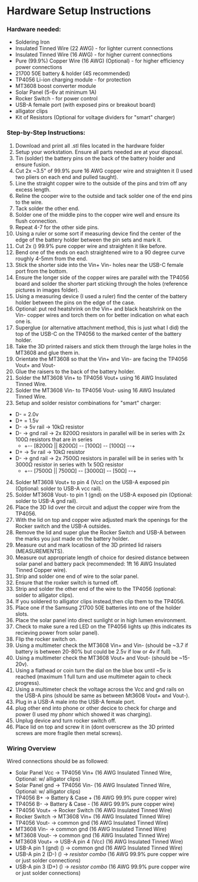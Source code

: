 # Hardware Setup Instructions
### Hardware needed:
* Soldering Iron
* Insulated Tinned Wire (22 AWG) - for lighter current connections
* Insulated Tinned Wire (16 AWG) - for higher current connections
* Pure (99.9%) Copper Wire (16 AWG) (Optional) - for higher efficiency power connections 
* 21700 50E battery & holder (4S recommended)
* TP4056 Li-ion charging module - for protection
* MT3608 boost converter module 
* Solar Panel (5-6v at minimum 1A)
* Rocker Switch - for power control 
* USB-A female port (with exposed pins or breakout board)
* alligator clips
* Kit of Resistors (Optional for voltage dividers for "smart" charger)

### Step-by-Step Instructions:

1. Download and print all .stl files located in the hardware folder
2. Setup your workstation. Ensure all parts needed are at your disposal.
3. Tin (solder) the battery pins on the back of the battery holder and ensure fusion.
4. Cut 2x ~3.5" of 99.9% pure 16 AWG copper wire and straighten it (I used two pliers on each end and pulled taught).
5. Line the straight copper wire to the outside of the pins and trim off any excess length.
6. Reline the cooper wire to the outside and tack solder one of the end pins to the wire.
7. Tack solder the other end.
8. Solder one of the middle pins to the copper wire well and ensure its flush connection.
9. Repeat 4-7 for the other side pins.
10. Using a ruler or some sort if measuring device find the center of the edge of the battery holder between the pin sets and mark it.
11. Cut 2x () 99.9% pure copper wire and straighten it like before.
12. Bend one of the ends on each straightened wire to a 90 degree curve roughly 4-5mm from the end.
13. Stick the shorter side into the Vin+ Vin- holes near the USB-C female port from the bottom.
14. Ensure the longer side of the copper wires are parallel with the TP4056 board and solder the shorter part sticking through the holes (reference pictures in images folder).
15. Using a measuring device (I used a ruler) find the center of the battery holder between the pins on the edge of the case.
16. Optional: put red heatshrink on the Vin+ and black heatshrink on the Vin- copper wires and torch them on for better indication on what each one is.
17. Superglue (or alternative attachment method, this is just what I did) the top of the USB-C on the TP4056 to the marked center of the battery holder.
18. Take the 3D printed raisers and stick them through the large holes in the MT3608 and glue them in.
19. Orientate the MT3608 so that the Vin+ and Vin- are facing the TP4056 Vout+ and Vout-
20. Glue the raisers to the back of the battery holder.
21. Solder the MT3608 Vin+ to TP4056 Vout+ using 16 AWG Insulated Tinned Wire.
22. Solder the MT3608 Vin- to TP4056 Vout- using 16 AWG Insulated Tinned Wire.
23. Setup and solder resistor combinations for "smart" charger:
  * D- = 2.0v
  * D+ = 1.5v
  * D- $\rightarrow$ 5v rail -> 10k&ohm; resistor
  * D- $\rightarrow$ gnd rail -> 2x 8200&ohm; resistors in parallel will be in series with 2x 100&ohm; resistors that are in series
    * +-- [8200&ohm; || 8200&ohm;] -- [100&ohm;] -- [100&ohm;] --+
  * D+ $\rightarrow$ 5v rail -> 10k&ohm; resistor
  * D- $\rightarrow$ gnd rail -> 2x 7500&ohm; resistors in parallel will be in series with 1x 3000&ohm; resistor in series with 1x 50&ohm; resistor
    * +-- [7500&ohm; || 7500&ohm;] -- [3000&ohm;] -- [50&ohm;] --+
24. Solder MT3608 Vout+ to pin 4 (Vcc) on the USB-A exposed pin (Optional: solder to USB-A vcc rail).
25. Solder MT3608 Vout- to pin 1 (gnd) on the USB-A exposed pin (Optional: solder to USB-A gnd rail).
26. Place the 3D lid over the circuit and adjust the copper wire from the TP4056.
27. With the lid on top and copper wire adjusted mark the openings for the Rocker switch and the USB-A outsides.
28. Remove the lid and super glue the Rocker Switch and USB-A between the marks you just made on the battery holder.
29. Measure out and mark locatiosn of the 3D printed lid raisers (MEASUREMENTS).
30. Measure out appropriate length of choice for desired distance between solar panel and battery pack (recommended: 1ft 16 AWG Insulated Tinned Copper wire).
31. Strip and solder one end of wire to the solar panel.
32. Ensure that the roxker switch is turned off.
33. Strip and solder the other end of the wire to the TP4056 (optional: solder to alligator clips).
34. If you soldered to alligator clips instead,then clip them to the TP4056.
35. Place one if the Samsung 21700 50E batteries into one of the holder slots.
36. Place the solar panel into direct sunlight or in high lumen environment.
37. Check to make sure a red LED on the TP4056 lights up (this indicates its recieving power from solar panel).
38. Flip the rocker switch on.
39. Using a multimeter check the MT3608 Vin+ and Vin- (should be ~3.7 if battery is between 20-80% but could be 2.5v if low or 4v if full).
40. Using a multimeter check the MT3608 Vout+ and Vout- (should be ~15-20v).
41. Using a flathead or coin turn the dial on the blue box until ~5v is reached (maximum 1 full turn and use multimeter again to check progress).
42. Using a multimeter check the voltage across the Vcc and gnd rails on the USB-A pins (should be same as between Mt3608 Vout+ and Vout-).
43. Plug in a USB-A male into the USB-A female port.
44. plug other end into phone or other decice to check for charge and power (I used my phonr which showed it was charging).
45. Unplug device and turn rocker switch off.
46. Place lid on top and screw it in (dont overscrew as the 3D printed screws are more fragile then metal screws).

### Wiring Overview
Wired connections should be as followed:
  * Solar Panel Vcc $\rightarrow$ TP4056 Vin+ (16 AWG Insulated Tinned Wire, Optional: w/ alligator clips)
  * Solar Panel gnd $\rightarrow$ TP4056 Vin- (16 AWG Insulated Tinned Wire, Optional: w/ alligator clips)
  * TP4056 B+ $\rightarrow$ Battery & Case + (16 AWG 99.9% pure copper wire)
  * TP4056 B- $\rightarrow$ Battery & Case - (16 AWG 99.9% pure copper wire)
  * TP4056 Vout+ $\rightarrow$ Rocker Switch (16 AWG Insulated Tinned Wire)
  * Rocker Switch $\rightarrow$ MT3608 Vin+ (16 AWG Insulated Tinned Wire)
  * TP4056 Vout- $\rightarrow$ common gnd (16 AWG Insulated Tinned Wire)
  * MT3608 Vin- $\rightarrow$ common gnd (16 AWG Insulated Tinned Wire)
  * MT3608 Vout- $\rightarrow$ common gnd (16 AWG Insulated Tinned Wire)
  * MT3608 Vout+ $\rightarrow$ USB-A pin 4 (Vcc) (16 AWG Insulated Tinned Wire)
  * USB-A pin 1 (gnd) () $\rightarrow$ common gnd (16 AWG Insulated Tinned Wire)
  * USB-A pin 2 (D-) () $\rightarrow$ *resistor combo* (16 AWG 99.9% pure copper wire or just solder connections)
  * USB-A pin 3 (D+) () $\rightarrow$ *resistor combo* (16 AWG 99.9% pure copper wire or just solder connections)


